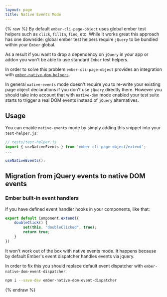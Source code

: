 ```yaml
---
layout: page
title: Native Events Mode
---
```


{% raw %}
By default `ember-cli-page-object` uses global ember test helpers such as `click`, `fillIn`, `find`, etc.
While it works great this approach has one downside: global ember test helpers require `jQuery` to be bundled within your `Ember` global.

As a result if you want to drop a dependency on `jQuery` in your app or addon you won't be able to use standard `Ember` test helpers.

In order to solve this problem `ember-cli-page-object` provides an integration with [`ember-native-dom-helpers`](https://github.com/cibernox/ember-native-dom-helpers).

In general `native-events` mode doesn't require you to re-write your existing page object declarations if you don't use `jQuery` directly there. However you should take into account that with `native-dom` mode enabled your test suite starts to trigger a real DOM events instead of `jQuery` alternatives.

## Usage

You can enable `native-events` mode by simply adding this snippet into your `test-helper.js`:

```js
// tests/test-helper.js
import { useNativeEvents } from 'ember-cli-page-object/extend';
...

useNativeEvents();
```

## Migration from jQuery events to native DOM events

### Ember built-in event handlers

If you have defined event handler hooks in your components, like that:

```js
export default Component.extend({
    doubleClick() {
        set(this, "doubleClicked", true);
        return true;
    }
})
```

It won't work out of the box with native events mode. 
It happens because by default Ember's event dispatcher handles events via jquery.

In order to fix this you should replace default event dispatcher with `ember-native-dom-event-dispatcher`:

```sh
npm i --save-dev ember-native-dom-event-dispatcher
```

{% endraw %}
